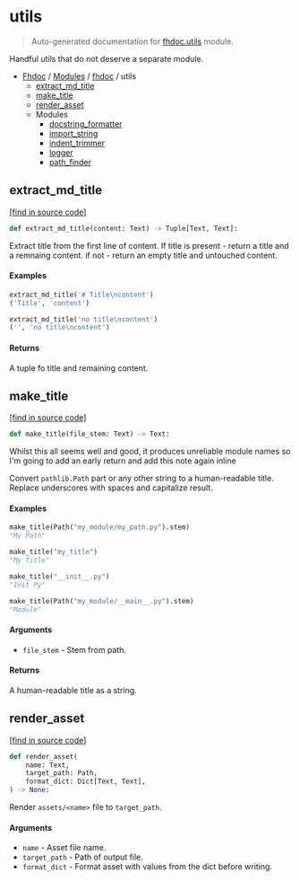 # utils

> Auto-generated documentation for [fhdoc.utils](../../../fhdoc/utils/__init__.py) module.

Handful utils that do not deserve a separate module.

- [Fhdoc](../../README.md#fhdoc-index) / [Modules](../../MODULES.md#fhdoc-modules) / [fhdoc](../index.md#fhdoc) / utils
    - [extract_md_title](#extract_md_title)
    - [make_title](#make_title)
    - [render_asset](#render_asset)
    - Modules
        - [docstring_formatter](docstring_formatter.md#docstring_formatter)
        - [import_string](import_string.md#import_string)
        - [indent_trimmer](indent_trimmer.md#indent_trimmer)
        - [logger](logger.md#logger)
        - [path_finder](path_finder.md#path_finder)

## extract_md_title

[[find in source code]](../../../fhdoc/utils/__init__.py#L79)

```python
def extract_md_title(content: Text) -> Tuple[Text, Text]:
```

Extract title from the first line of content.
If title is present -  return a title and a remnaing content.
if not - return an empty title and untouched content.

#### Examples

```python
extract_md_title('# Title\ncontent')
('Title', 'content')

extract_md_title('no title\ncontent')
('', 'no title\ncontent')
```

#### Returns

A tuple fo title and remaining content.

## make_title

[[find in source code]](../../../fhdoc/utils/__init__.py#L11)

```python
def make_title(file_stem: Text) -> Text:
```

Whilst this all seems well and good, it produces unreliable module names
so I'm going to add an early return and add this note again inline

Convert `pathlib.Path` part or any other string to a human-readable title.
Replace underscores with spaces and capitalize result.

#### Examples

```python
make_title(Path("my_module/my_path.py").stem)
"My Path"

make_title("my_title")
"My Title"

make_title("__init__.py")
"Init Py"

make_title(Path("my_module/__main__.py").stem)
"Module"
```

#### Arguments

- `file_stem` - Stem from path.

#### Returns

A human-readable title as a string.

## render_asset

[[find in source code]](../../../fhdoc/utils/__init__.py#L64)

```python
def render_asset(
    name: Text,
    target_path: Path,
    format_dict: Dict[Text, Text],
) -> None:
```

Render `assets/<name>` file to `target_path`.

#### Arguments

- `name` - Asset file name.
- `target_path` - Path of output file.
- `format_dict` - Format asset with values from the dict before writing.
